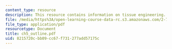 ```yaml
---
content_type: resource
description: This resource contains information on tissue engineering.
file: /media/https%3A/open-learning-course-data-rc.s3.amazonaws.com/2-782j-design-of-medical-devices-and-implants-spring-2006/8215720cbb09cc67f731277add57175c_ch5_outline.pdf
file_type: application/pdf
resourcetype: Document
title: ch5_outline.pdf
uid: 8215720c-bb09-cc67-f731-277add57175c
---
```

